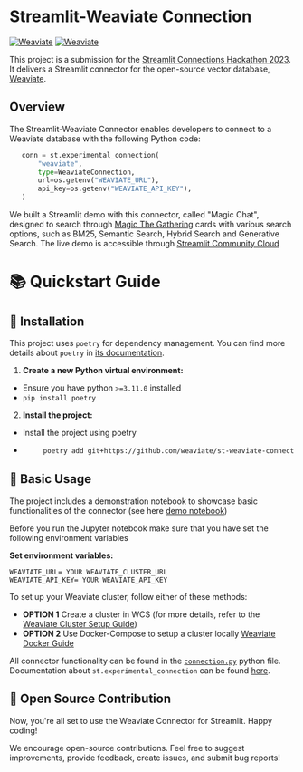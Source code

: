 # Streamlit-Weaviate Connection

[![Weaviate](https://img.shields.io/static/v1?label=Built%20with&message=Weaviate&color=green&style=flat-square)](https://weaviate.io/) [![Weaviate](https://img.shields.io/static/v1?label=%20made%20with%20%E2%9D%A4%20for&message=Streamlit&color=red&style=flat-square)](https://streamlit.io/)

This project is a submission for the [Streamlit Connections Hackathon 2023](https://discuss.streamlit.io/t/connections-hackathon/47574).
It delivers a Streamlit connector for the open-source vector database, [Weaviate](https://weaviate.io/).

## Overview

The Streamlit-Weaviate Connector enables developers to connect to a Weaviate database with the following Python code:

 ```python 
    conn = st.experimental_connection(
        "weaviate",
        type=WeaviateConnection,
        url=os.getenv("WEAVIATE_URL"),
        api_key=os.getenv("WEAVIATE_API_KEY"),
    )
 ```

We built a Streamlit demo with this connector, called "Magic Chat", designed to search through [Magic The Gathering](https://magic.wizards.com/en) cards with various search options, such as BM25, Semantic Search, Hybrid Search and Generative Search. The live demo is accessible through [Streamlit Community Cloud](https://weaviate-magic-chat.streamlit.app/)


# 📚 Quickstart Guide
## 🔧 Installation

This project uses `poetry` for dependency management. You can find more details about `poetry` in [its documentation](https://python-poetry.org/docs/dependency-specification/).

1. **Create a new Python virtual environment:**
- Ensure you have python `>=3.11.0` installed
- ```pip install poetry```

2. **Install the project:**
- Install the project using poetry
-  ```bash 
        poetry add git+https://github.com/weaviate/st-weaviate-connection.git
    ```

## 🔗 Basic Usage

The project includes a demonstration notebook to showcase basic functionalities of the connector (see here [demo notebook](./notebooks/01_demo.ipynb)) 

Before you run the Jupyter notebook make sure that you have set the following environment variables

**Set environment variables:**
```
WEAVIATE_URL= YOUR WEAVIATE_CLUSTER_URL
WEAVIATE_API_KEY= YOUR WEAVIATE_API_KEY
```

To set up your Weaviate cluster, follow either of these methods:

- **OPTION 1** Create a cluster in WCS (for more details, refer to the [Weaviate Cluster Setup Guide](https://weaviate.io/developers/wcs/guides/create-instance))
- **OPTION 2** Use Docker-Compose to setup a cluster locally [Weaviate Docker Guide](https://weaviate.io/developers/weaviate/installation/docker-compose)


All connector functionality can be found in the [`connection.py`](./st_weaviate_connection/connection.py) python file. Documentation about `st.experimental_connection` can be found [here](https://docs.streamlit.io/library/api-reference/connections/st.experimental_connection).


## 💖 Open Source Contribution

Now, you're all set to use the Weaviate Connector for Streamlit. Happy coding!

We encourage open-source contributions. Feel free to suggest improvements, provide feedback, create issues, and submit bug reports!
